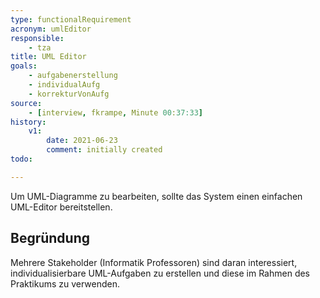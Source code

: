 ```yaml
---
type: functionalRequirement
acronym: umlEditor
responsible:
    - tza
title: UML Editor
goals:
    - aufgabenerstellung
    - individualAufg
    - korrekturVonAufg
source:
    - [interview, fkrampe, Minute 00:37:33]
history:
    v1:
        date: 2021-06-23
        comment: initially created
todo:

---
```


Um UML-Diagramme zu bearbeiten, sollte das System einen einfachen UML-Editor bereitstellen.

## Begründung

Mehrere Stakeholder (Informatik Professoren) sind daran interessiert, individualisierbare UML-Aufgaben
zu erstellen und diese im Rahmen des Praktikums zu verwenden.

